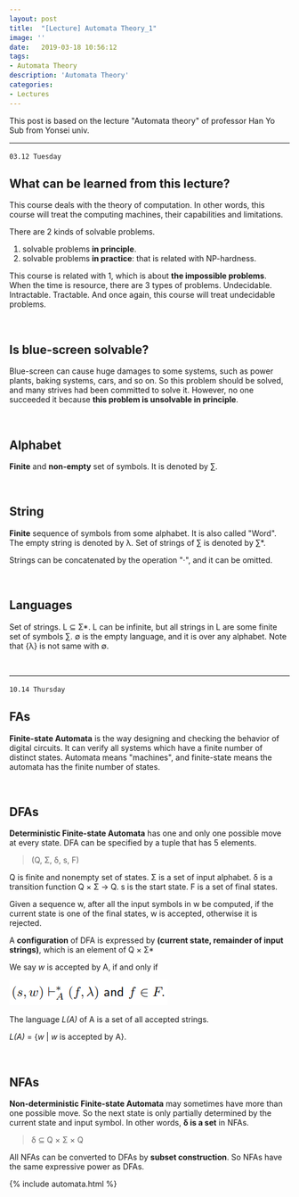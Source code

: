 ```yaml
---
layout: post
title:  "[Lecture] Automata Theory_1"
image: ''
date:   2019-03-18 10:56:12
tags:
- Automata Theory
description: 'Automata Theory'
categories:
- Lectures
---
```


This post is based on the lecture "Automata theory" of professor Han Yo Sub from Yonsei univ.



---

`03.12 Tuesday`

## What can be learned from this lecture?

This course deals with the theory of computation. In other words, this course will treat the computing machines, their capabilities and limitations.

There are 2 kinds of solvable problems.

1. solvable problems **in principle**.
2. solvable problems **in practice**: that is related with NP-hardness.

This course is related with 1, which is about **the impossible problems**. When the time is resource, there are 3 types of problems. Undecidable. Intractable. Tractable. And once again, this course will treat undecidable problems.

<br>

## Is blue-screen solvable?

Blue-screen can cause huge damages to some systems, such as power plants, baking systems, cars, and so on. So this problem should be solved, and many strives had been committed to solve it. However, no one succeeded it because **this problem is unsolvable in principle**.

<br>

## Alphabet 

**Finite** and **non-empty** set of symbols. It is denoted by ∑. 

<br>

## String

**Finite** sequence of symbols from some alphabet. It is also called "Word". The empty string is denoted by λ. Set of strings of ∑ is denoted by ∑*.

Strings can be concatenated by the operation "·", and it can be omitted. 

<br>

## Languages

Set of strings. L ⊆ Σ*. L can be infinite, but all strings in L are some finite set of symbols ∑. ∅ is the empty language, and it is over any alphabet. Note that {λ} is not same with ∅.

<br>

---

`10.14 Thursday`

## FAs

**Finite-state Automata** is the way designing and checking the behavior of digital circuits. It can verify all systems which have a finite number of distinct states. Automata means "machines", and finite-state means the automata has the finite number of states.

<br>

## DFAs

**Deterministic Finite-state Automata** has one and only one possible move at every state. DFA can be specified by a tuple that has 5 elements.

>  (Q, Σ, δ, s, F)

Q is finite and nonempty set of states. Σ is a set of input alphabet. δ is a transition function Q × Σ → Q. s is the start state. F is a set of final states.

Given a sequence w, after all the input symbols in w be computed, if the current state is one of the final states, w is accepted, otherwise it is rejected.

A **configuration** of DFA is expressed by **(current state, remainder of input strings)**, which is an element of Q × Σ*

We say *w* is accepted by A, if and only if

![image of computations](/assets/img/automata/K-001.png "computations")

The language *L(A)* of A is a set of all accepted strings.

*L(A)* = {*w* | *w* is accepted by A}.

<br>

## NFAs

**Non-deterministic Finite-state Automata** may sometimes have more than one possible move. So the next state is only partially determined by the current state and input symbol. In other words, **δ is a set** in NFAs.

> δ ⊆ Q × Σ × Q

All NFAs can be converted to DFAs by **subset construction**. So NFAs have the same expressive power as DFAs.



{% include automata.html %}

